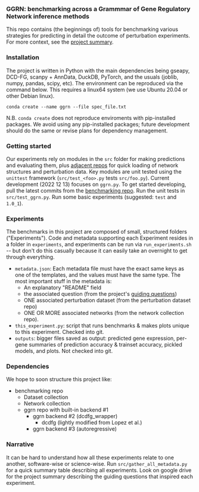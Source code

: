 ### GGRN: benchmarking across a Grammmar of Gene Regulatory Network inference methods 

This repo contains (the beginnings of) tools for benchmarking various strategies for predicting in detail the outcome of perturbation experiments. For more context, see the [project summary](https://docs.google.com/document/d/1vvZi5c0nU3VTvKiWpEka8AtDORxJ3Ymv0ZzoFQwoDoI/edit).

### Installation

The project is written in Python with the main dependencies being gseapy, DCD-FG, scanpy + AnnData, DuckDB, PyTorch, and the usuals (joblib, numpy, pandas, scipy, etc). The environment can be reproduced via the command below. This requires a linux64 system (we use Ubuntu 20.04 or other Debian linux). 

`conda create --name ggrn --file spec_file.txt`

N.B. `conda create` does not reproduce enviroments with pip-installed packages. We avoid using any pip-installed packages; future development should do the same or revise plans for dependency management.

### Getting started

Our experiments rely on modules in the `src` folder for making predictions and evaluating them, plus [adjacent repos](https://github.com/ekernf01/perturbation_writing) for quick loading of network structures and perturbation data. Key modules are unit tested using the `unittest` framework (`src/test_<foo>.py` tests `src/foo.py`). Current development (2022 12 13) focuses on `ggrn.py`. To get started developing, pull the latest commits from the [benchmarking repo](https://github.com/ekernf01/perturbation_benchmarking). Run the unit tests in `src/test_ggrn.py`. Run some basic experiments (suggested: `test` and `1.0_1`).

### Experiments

The benchmarks in this project are composed of small, structured folders ("Experiments"). Code and metadata supporting each Experiment resides in a folder in `experiments`, and experiments can be run via `run_experiments.sh` -- but don't do this casually because it can easily take an overnight to get through everything.

- `metadata.json`: Each metadata file must have the exact same keys as one of the templates, and the values must have the same type. The most important stuff in the metadata is:
    - An explanatory "README" field
    - the associated question (from the project's [guiding questions](https://docs.google.com/document/d/1vvZi5c0nU3VTvKiWpEka8AtDORxJ3Ymv0ZzoFQwoDoI/edit#heading=h.3lbpjmchifq2))
    - ONE associated perturbation dataset (from the perturbation dataset repo)
    - ONE OR MORE associated networks (from the network collection repo). 
- `this_experiment.py`: script that runs benchmarks & makes plots unique to this experiment. Checked into git.
- `outputs`: bigger files saved as output: predicted gene expression, per-gene summaries of prediction accuracy & trainset accuracy, pickled models, and plots. Not checked into git.

### Dependencies

We hope to soon structure this project like:

- benchmarking repo
    - Dataset collection
    - Network collection
    - ggrn repo with built-in backend #1
        - ggrn backend #2 (dcdfg_wrapper)
            - dcdfg (lightly modified from Lopez et al.)
        - ggrn backend #3 (autoregressive)

### Narrative

It can be hard to understand how all these experiments relate to one another, software-wise or science-wise. Run `src/gather_all_metadata.py` for a quick summary table describing all experiments. Look on google drive for the project summary describing the guiding questions that inspired each experiment. 
